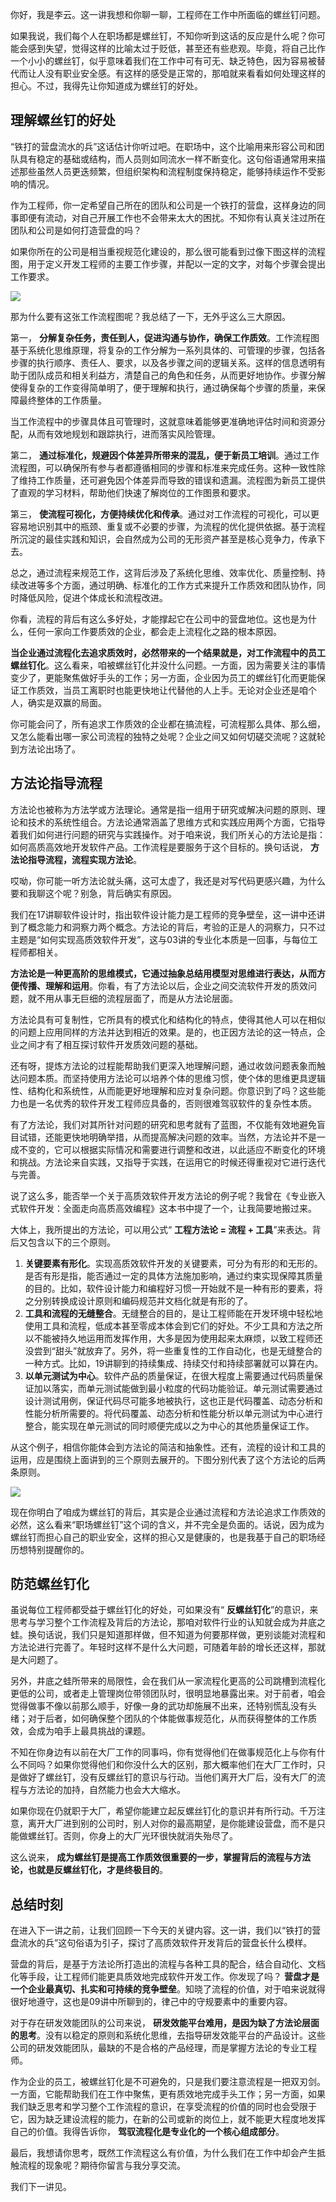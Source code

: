 你好，我是李云。这一讲我想和你聊一聊，工程师在工作中所面临的螺丝钉问题。

如果我说，我们每个人在职场都是螺丝钉，不知你听到这话的反应是什么呢？你可能会感到失望，觉得这样的比喻太过于贬低，甚至还有些悲观。毕竟，将自己比作一个小小的螺丝钉，似乎意味着我们在工作中可有可无、缺乏特色，因为容易被替代而让人没有职业安全感。有这样的感受是正常的，那咱就来看看如何处理这样的担心。不过，我得先让你知道成为螺丝钉的好处。

## 理解螺丝钉的好处

“铁打的营盘流水的兵”这话估计你听过吧。在职场中，这个比喻用来形容公司和团队具有稳定的基础或结构，而人员则如同流水一样不断变化。这句俗语通常用来描述那些虽然人员更迭频繁，但组织架构和流程制度保持稳定，能够持续运作不受影响的情况。

作为工程师，你一定希望自己所在的团队和公司是一个铁打的营盘，这样身边的同事即便有流动，对自己开展工作也不会带来太大的困扰。不知你有认真关注过所在团队和公司是如何打造营盘的吗？

如果你所在的公司是相当重视规范化建设的，那么很可能看到过像下图这样的流程图，用于定义开发工程师的主要工作步骤，并配以一定的文字，对每个步骤会提出工作要求。

![](https://static001.geekbang.org/resource/image/yy/12/yyb4f9ea6d676a272a9246221c868612.jpg?wh=4252x6280)

那为什么要有这张工作流程图呢？我总结了一下，无外乎这么三大原因。

第一， **分解复杂任务，责任到人，促进沟通与协作，确保工作质效**。工作流程图基于系统化思维原理，将复杂的工作分解为一系列具体的、可管理的步骤，包括各步骤的执行顺序、责任人、要求，以及各步骤之间的逻辑关系。这样的信息透明有助于团队成员和相关利益方，清楚自己的角色和任务，从而更好地协作。步骤分解使得复杂的工作变得简单明了，便于理解和执行，通过确保每个步骤的质量，来保障最终整体的工作质量。

当工作流程中的步骤具体且可管理时，这就意味着能够更准确地评估时间和资源分配，从而有效地规划和跟踪执行，进而落实风险管理。

第二， **通过标准化，规避因个体差异所带来的混乱，便于新员工培训**。通过工作流程图，可以确保所有参与者都遵循相同的步骤和标准来完成任务。这种一致性除了维持工作质量，还可避免因个体差异而导致的错误和遗漏。流程图为新员工提供了直观的学习材料，帮助他们快速了解岗位的工作图景和要求。

第三， **使流程可视化，方便持续优化和传承**。通过对工作流程的可视化，可以更容易地识别其中的瓶颈、重复或不必要的步骤，为流程的优化提供依据。基于流程所沉淀的最佳实践和知识，会自然成为公司的无形资产甚至是核心竞争力，传承下去。

总之，通过流程来规范工作，这背后涉及了系统化思维、效率优化、质量控制、持续改进等多个方面，通过明确、标准化的工作方式来提升工作质效和团队协作，同时降低风险，促进个体成长和流程改进。

你看，流程的背后有这么多好处，才能撑起它在公司中的营盘地位。这也是为什么，任何一家向工作要质效的企业，都会走上流程化之路的根本原因。

**当企业通过流程化去追求质效时，必然带来的一个结果就是，对工作流程中的员工螺丝钉化**。这么看来，咱被螺丝钉化并没什么问题。一方面，因为需要关注的事情变少了，更能聚焦做好手头的工作；另一方面，企业因为员工的螺丝钉化而更能保证工作质效，当员工离职时也能更快地让代替他的人上手。无论对企业还是咱个人，确实是双赢的局面。

你可能会问了，所有追求工作质效的企业都在搞流程，可流程那么具体、那么细，又怎么能看出哪一家公司流程的独特之处呢？企业之间又如何切磋交流呢？这就轮到方法论出场了。

## 方法论指导流程

方法论也被称为方法学或方法理论。通常是指一组用于研究或解决问题的原则、理论和技术的系统性组合。方法论通常涵盖了思维方式和实践应用两个方面，它指导着我们如何进行问题的研究与实践操作。对于咱来说，我们所关心的方法论是指：如何高质高效地开发软件产品。工作流程是要服务于这个目标的。换句话说， **方法论指导流程，流程实现方法论**。

哎呦，你可能一听方法论就头痛，这可太虚了，我还是对写代码更感兴趣，为什么要和我聊这个呢？别急，背后确实有原因。

我们在17讲聊软件设计时，指出软件设计能力是工程师的竞争壁垒，这一讲中还讲到了概念能力和洞察力两个概念。方法论的背后，考验的正是人的洞察力，只不过主题是“如何实现高质效软件开发”，这与03讲的专业化本质是一回事，与每位工程师都相关。

**方法论是一种更高阶的思维模式，它通过抽象总结用模型对思维进行表达，从而方便传播、理解和运用**。你看，有了方法论以后，企业之间交流软件开发的质效问题，就不用从事无巨细的流程层面了，而是从方法论层面。

方法论具有可复制性，它所具有的模式化和结构化的特点，使得其他人可以在相似的问题上应用同样的方法并达到相近的效果。是的，也正因方法论的这一特点，企业之间才有了相互探讨软件开发质效问题的基础。

还有呀，提炼方法论的过程能帮助我们更深入地理解问题，通过收敛问题表象而触达问题本质。而坚持使用方法论可以培养个体的思维习惯，使个体的思维更具逻辑性、结构化和系统性，从而能更好地理解和应对复杂问题。你意识到了吗？这些能力也是一名优秀的软件开发工程师应具备的，否则很难驾驭软件的复杂性本质。

有了方法论，我们对其所针对问题的研究和思考就有了蓝图，不仅能有效地避免盲目试错，还能更快地明确举措，从而提高解决问题的效率。当然，方法论并不是一成不变的，它可以根据实际情况和需要进行调整和改进，以此适应不断变化的环境和挑战。方法论来自实践，又指导于实践，在运用它的时候还得重视对它进行迭代与完善。

说了这么多，能否举一个关于高质效软件开发方法论的例子呢？我曾在《专业嵌入式软件开发：全面走向高质高效编程》这本书中提了一个，让我简要地搬过来。

大体上，我所提出的方法论，可以用公式“ **工程方法论 = 流程 \+ 工具**”来表达。背后又包含以下的三个原则。

1. **关键要素有形化**。实现高质效软件开发的关键要素，可分为有形的和无形的。是否有形是指，能否通过一定的具体方法施加影响，通过约束实现保障其质量的目的。比如，软件设计能力和编程好习惯一开始就不是一种有形的要素，将之分别转换成设计原则和编码规范并文档化就是有形的了。
2. **工具和流程的无缝整合**。无缝整合的目的，是让工程师能在开发环境中轻松地使用工具和流程，低成本甚至零成本体会到它们的好处。不少工具和方法之所以不能被持久地运用而发挥作用，大多是因为使用起来太麻烦，以致工程师还没尝到“甜头”就放弃了。另外，将一些重复性的工作自动化，也是无缝整合的一种方式。比如，19讲聊到的持续集成、持续交付和持续部署就可以算在内。
3. **以单元测试为中心**。软件产品的质量保证，在很大程度上需要通过代码质量保证加以落实，而单元测试能做到最小粒度的代码功能验证。单元测试需要通过设计测试用例，保证代码尽可能多地被执行，这也正是代码覆盖、动态分析和性能分析所需要的。将代码覆盖、动态分析和性能分析以单元测试为中心进行整合，能实现在单元测试的同时顺便完成以之为中心的其他质量保证工作。

从这个例子，相信你能体会到方法论的简洁和抽象性。还有，流程的设计和工具的运用，应是围绕上面讲到的三个原则去展开的。下图分别代表了这个方法论的后两条原则。

![](https://static001.geekbang.org/resource/image/70/c0/7094f14970fe621dd1df9321004b21c0.jpg?wh=4001x2250)

现在你明白了咱成为螺丝钉的背后，其实是企业通过流程和方法论追求工作质效的必然，这么看来“职场螺丝钉”这个词的含义，并不完全是负面的。话说，因为成为螺丝钉而担心自己的职业安全，这样的担心又是健康的，也是我基于自己的职场经历想特别提醒你的。

## 防范螺丝钉化

虽说每位工程师都受益于螺丝钉化的好处，可如果没有“ **反螺丝钉化**”的意识，来思考与学习整个工作流程及背后的方法论，那咱对软件行业的认知就会成为井底之蛙。换句话说，我们只是知道那样做，但不知道为何要那样做，更别谈能对流程和方法论进行完善了。年轻时这样不是什么大问题，可随着年龄的增长还这样，那就是大问题了。

另外，井底之蛙所带来的局限性，会在我们从一家流程化更高的公司跳槽到流程化更低的公司，或者走上管理岗位带领团队时，很明显地暴露出来。对于前者，咱会觉得做事不像以前那么顺手，好像一身的武功却施展不出来，还特别慌乱没有头绪；对于后者，如何确保整个团队的个体能做事规范化，从而获得整体的工作质效，会成为咱手上最具挑战的课题。

不知在你身边有以前在大厂工作的同事吗，你有觉得他们在做事规范化上与你有什么不同吗？如果你觉得他们和你没什么大的区别，那大概率他们在大厂工作时，只是做好了螺丝钉，没有反螺丝钉的意识与行动。当他们离开大厂后，没有大厂的流程与方法论的加持，自然能力也会大大缩水。

如果你现在仍就职于大厂，希望你能建立起反螺丝钉化的意识并有所行动。千万注意，离开大厂进到别的公司时，别人对你的最高期望，是你能建设营盘，而不是只能做螺丝钉。否则，你身上的大厂光环很快就消失殆尽了。

这么说来， **成为螺丝钉是提高工作质效很重要的一步，掌握背后的流程与方法论，也就是反螺丝钉化，才是终极目的**。

## 总结时刻

在进入下一讲之前，让我们回顾一下今天的关键内容。这一讲，我们以“铁打的营盘流水的兵”这句俗语为引子，探讨了高质效软件开发背后的营盘长什么模样。

营盘的背后，是基于方法论所打造出的流程与各种工具的配合，结合自动化、文档化等手段，让工程师们能更具质效地完成软件开发工作。你发现了吗？ **营盘才是一个企业最真切、扎实和可持续的竞争壁垒**。知晓了流程的价值，对于咱来说就得很好地遵守，这也是09讲中所聊到的，律己中的守规要素中的重要内容。

对于存在研发效能团队的公司来说， **研发效能平台难用，是因为缺了方法论层面的思考**。没有以稳定的原则和系统化思维，去指导研发效能平台的产品设计。这些公司的研发效能团队，最缺的不是合格的产品经理，而是掌握方法论的专业工程师。

作为企业的员工，被螺丝钉化是不可避免的，只是我们要注意流程是一把双刃剑。一方面，它能帮助我们在工作中聚焦，更有质效地完成手头工作；另一方面，如果我们缺乏思考和学习整个工作流程的意识，在享受流程的价值的同时也会受限于它，因为缺乏建设流程的能力，在新的公司或新的岗位上，就不能更大程度地发挥自己的价值。我得告诉你， **驾驭流程化是专业化的一个核心组成部分**。

最后，我想请你思考，既然工作流程这么有价值，为什么我们在工作中却会产生抵触流程的现象呢？期待你留言与我分享交流。

我们下一讲见。